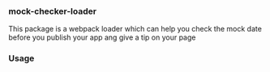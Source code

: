 ### mock-checker-loader
This package is a webpack loader which can help you check the mock date before you publish your app ang give a tip on your page

### Usage
